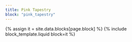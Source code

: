 ```yaml
---
title: Pink Tapestry
block: "pink_tapestry"
---
```


{% assign it = site.data.blocks[page.block] %}
{% include block_template.liquid block=it %}

